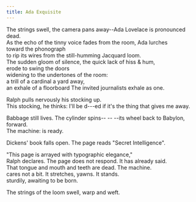 ```yaml
---
title: Ada Exquisite
---
```

The strings swell, the camera pans away\--Ada Lovelace is pronounced dead.  
As the echo of the tinny voice fades from the room, Ada lurches  
toward the phonograph  
to rip its wires from the still-humming Jacquard loom.  
The sudden gloom of silence, the quick lack of hiss & hum,   
erode to swing the doors  
widening to the undertones of the room:  
a trill of a cardinal a yard away,  
an exhale of a floorboard 
The invited journalists exhale as one. 

Ralph pulls nervously his stocking up.  
This stocking, he thinks: I'll be d\---ed if it's the thing that gives me away.  

Babbage still lives. The cylinder spins\-- \-- \--its wheel back to Babylon, forward.  
The machine: is ready.  

Dickens' book falls open.  The page reads "Secret Intelligence".  

"This page is arrayed with typographic elegance,"  
Ralph declares.  The page does not respond.  It has already said.  
That tongue and mouth and teeth are dead. The machine.  
cares not a bit. It stretches, yawns. It stands.  
sturdily, awaiting to be born.  

The strings of the loom swell, warp and weft. 
